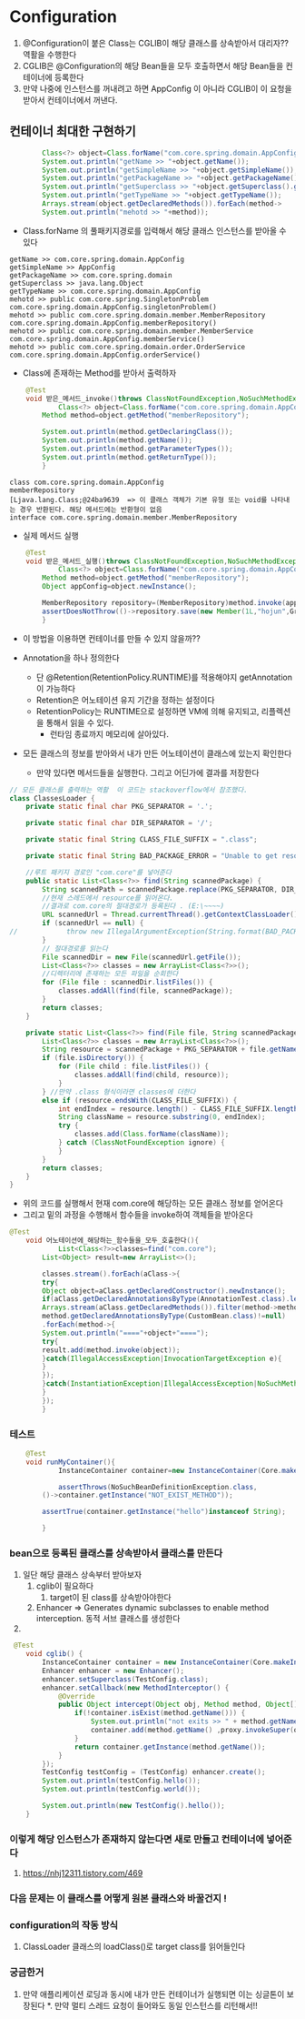 # Configuration

1. @Configuration이 붙은 Class는 CGLIB이 해당 클래스를 상속받아서 대리자?? 역활을 수행한다
2. CGLIB은 @Configuration의 해당 Bean들을 모두 호출하면서 해당 Bean들을 컨테이너에 등록한다
3. 만약 나중에 인스턴스를 꺼내려고 하면 AppConfig 이 아니라 CGLIB이 이 요청을 받아서 컨테이너에서 꺼낸다.

## 컨테이너 최대한 구현하기

```java
        Class<?> object=Class.forName("com.core.spring.domain.AppConfig");
        System.out.println("getName >> "+object.getName());
        System.out.println("getSimpleName >> "+object.getSimpleName());
        System.out.println("getPackageName >> "+object.getPackageName());
        System.out.println("getSuperclass >> "+object.getSuperclass().getName());
        System.out.println("getTypeName >> "+object.getTypeName());
        Arrays.stream(object.getDeclaredMethods()).forEach(method->
        System.out.println("mehotd >> "+method));
```

* Class.forName 의 풀패키지경로를 입력해서 해당 클래스 인스턴스를 받아올 수 있다

```text
getName >> com.core.spring.domain.AppConfig
getSimpleName >> AppConfig
getPackageName >> com.core.spring.domain
getSuperclass >> java.lang.Object
getTypeName >> com.core.spring.domain.AppConfig
mehotd >> public com.core.spring.SingletonProblem com.core.spring.domain.AppConfig.singletonProblem()
mehotd >> public com.core.spring.domain.member.MemberRepository com.core.spring.domain.AppConfig.memberRepository()
mehotd >> public com.core.spring.domain.member.MemberService com.core.spring.domain.AppConfig.memberService()
mehotd >> public com.core.spring.domain.order.OrderService com.core.spring.domain.AppConfig.orderService()
```

* Class에 존재하는 Method를 받아서 출력하자

```java
    @Test
    void 받은_메서드_invoke()throws ClassNotFoundException,NoSuchMethodException{
            Class<?> object=Class.forName("com.core.spring.domain.AppConfig");
        Method method=object.getMethod("memberRepository");

        System.out.println(method.getDeclaringClass());
        System.out.println(method.getName());
        System.out.println(method.getParameterTypes());
        System.out.println(method.getReturnType());
        }
```

```text
class com.core.spring.domain.AppConfig
memberRepository
[Ljava.lang.Class;@24ba9639  => 이 클래스 객체가 기본 유형 또는 void를 나타내는 경우 반환된다. 해당 메서드에는 반환형이 없음
interface com.core.spring.domain.member.MemberRepository
```

* 실제 메서드 실행

```java
    @Test
    void 받은_메서드_실행()throws ClassNotFoundException,NoSuchMethodException,InvocationTargetException,IllegalAccessException,InstantiationException{
            Class<?> object=Class.forName("com.core.spring.domain.AppConfig");
        Method method=object.getMethod("memberRepository");
        Object appConfig=object.newInstance();

        MemberRepository repository=(MemberRepository)method.invoke(appConfig);
        assertDoesNotThrow(()->repository.save(new Member(1L,"hojun",Grade.BASIC)));
        }
```

* 이 방법을 이용하면 컨테이너를 만들 수 있지 않을까??

* Annotation을 하나 정의한다
    * 단 @Retention(RetentionPolicy.RUNTIME)를 적용해야지 getAnnotation이 가능하다
    * Retention은 어노테이션 유지 기간을 정하는 설정이다
    * RetentionPolicy는 RUNTIME으로 설정하면 VM에 의해 유지되고, 리플렉션을 통해서 읽을 수 있다.
        * 런타임 종료까지 메모리에 살아있다.
* 모든 클래스의 정보를 받아와서 내가 만든 어노테이션이 클래스에 있는지 확인한다
    * 만약 있다면 메서드들을 실행한다. 그리고 어딘가에 결과를 저장한다

```java
// 모든 클래스를 출력하는 역활  이 코드는 stackoverflow에서 참조했다.
class ClassesLoader {
    private static final char PKG_SEPARATOR = '.';

    private static final char DIR_SEPARATOR = '/';

    private static final String CLASS_FILE_SUFFIX = ".class";

    private static final String BAD_PACKAGE_ERROR = "Unable to get resources from path '%s'. Are you sure the package '%s' exists?";

    //루트 패키지 경로인 "com.core"를 넣어준다
    public static List<Class<?>> find(String scannedPackage) {
        String scannedPath = scannedPackage.replace(PKG_SEPARATOR, DIR_SEPARATOR);
        //현재 스레드에서 resource를 읽어온다. 
        //결과로 com.core의 절대경로가 등록된다 . (E:\~~~~)
        URL scannedUrl = Thread.currentThread().getContextClassLoader().getResource(scannedPath);
        if (scannedUrl == null) {
//            throw new IllegalArgumentException(String.format(BAD_PACKAGE_ERROR, scannedPath, scannedPackage));
        }
        // 절대경로를 읽는다
        File scannedDir = new File(scannedUrl.getFile());
        List<Class<?>> classes = new ArrayList<Class<?>>();
        //디렉터리에 존재하는 모든 파일을 순회한다
        for (File file : scannedDir.listFiles()) {
            classes.addAll(find(file, scannedPackage));
        }
        return classes;
    }

    private static List<Class<?>> find(File file, String scannedPackage) {
        List<Class<?>> classes = new ArrayList<Class<?>>();
        String resource = scannedPackage + PKG_SEPARATOR + file.getName();
        if (file.isDirectory()) {
            for (File child : file.listFiles()) {
                classes.addAll(find(child, resource));
            }
        } //만약 .class 형식이라면 classes에 더한다
        else if (resource.endsWith(CLASS_FILE_SUFFIX)) {
            int endIndex = resource.length() - CLASS_FILE_SUFFIX.length();
            String className = resource.substring(0, endIndex);
            try {
                classes.add(Class.forName(className));
            } catch (ClassNotFoundException ignore) {
            }
        }
        return classes;
    }
}
```

* 위의 코드를 실행해서 현재 com.core에 해당하는 모든 클래스 정보를 얻어온다
* 그리고 밑의 과정을 수행해서 함수들을 invoke하여 객체들을 받아온다

```java
@Test
    void 어노테이션에_해당하는_함수들을_모두_호출한다(){
            List<Class<?>>classes=find("com.core");
        List<Object> result=new ArrayList<>();

        classes.stream().forEach(aClass->{
        try{
        Object object=aClass.getDeclaredConstructor().newInstance();
        if(aClass.getDeclaredAnnotationsByType(AnnotationTest.class).length!=0)
        Arrays.stream(aClass.getDeclaredMethods()).filter(method->method.getParameterCount()==0&&
        method.getDeclaredAnnotationsByType(CustomBean.class)!=null)
        .forEach(method->{
        System.out.println("===="+object+"====");
        try{
        result.add(method.invoke(object));
        }catch(IllegalAccessException|InvocationTargetException e){
        }
        });
        }catch(InstantiationException|IllegalAccessException|NoSuchMethodException|InvocationTargetException e){
        }
        });
        }
```

###  테스트

```java
    @Test
    void runMyContainer(){
            InstanceContainer container=new InstanceContainer(Core.makeInstance(AllClassesLoader.find("com.core")));

            assertThrows(NoSuchBeanDefinitionException.class,
        ()->container.getInstance("NOT_EXIST_METHOD"));

        assertTrue(container.getInstance("hello")instanceof String);

        }
```
### bean으로 등록된 클래스를 상속받아서 클래스를 만든다
1. 일단 해당 클래스 상속부터 받아보자 
   1. cglib이 필요하다
      1. target이 된 class를 상속받아야한다
   2. Enhancer => Generates dynamic subclasses to enable method interception. 동적 서브 클래스를 생성한다
2. 
```java
 @Test
    void cglib() {
        InstanceContainer container = new InstanceContainer(Core.makeInstance(find("com.core")));
        Enhancer enhancer = new Enhancer();
        enhancer.setSuperclass(TestConfig.class);
        enhancer.setCallback(new MethodInterceptor() {
            @Override
            public Object intercept(Object obj, Method method, Object[] args, MethodProxy proxy) throws Throwable {
                if(!container.isExist(method.getName())) {
                    System.out.println("not exits >> " + method.getName() );
                    container.add(method.getName() ,proxy.invokeSuper(obj,args));
                }
                return container.getInstance(method.getName());
            }
        });
        TestConfig testConfig = (TestConfig) enhancer.create();
        System.out.println(testConfig.hello());
        System.out.println(testConfig.world());

        System.out.println(new TestConfig().hello());
    }
```
### 이렇게 해당 인스턴스가 존재하지 않는다면 새로 만들고 컨테이너에 넣어준다
1. https://nhj12311.tistory.com/469
### 다음 문제는 이 클래스를 어떻게 원본 클래스와 바꿀건지 !
### configuration의 작동 방식
1. ClassLoader 클래스의 loadClass()로 target class를 읽어들인다

### 궁금한거 
1. 만약 애플리케이션 로딩과 동시에 내가 만든 컨테이너가 실행되면 이는 싱글톤이 보장된다
    *. 만약 멀티 스레드 요청이 들어와도 동일 인스턴스를 리턴해서!! 
